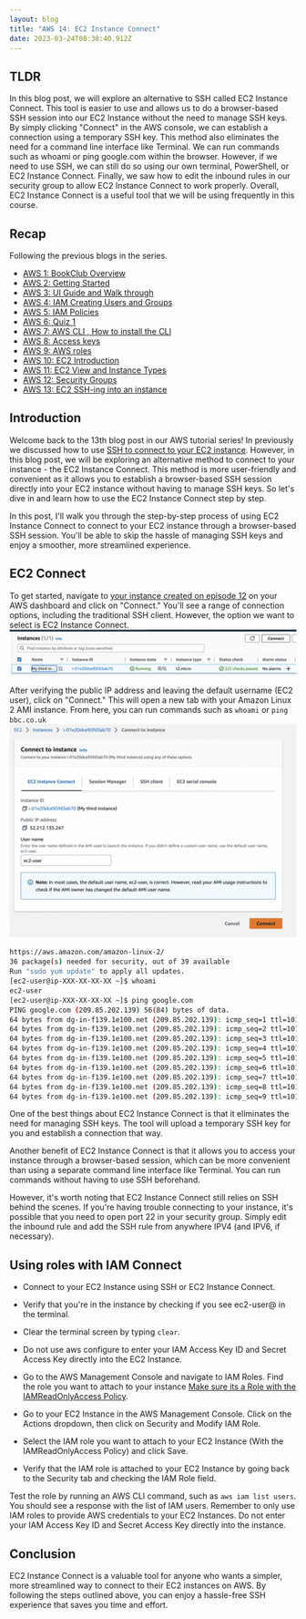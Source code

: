 ```yaml
---
layout: blog
title: "AWS 14: EC2 Instance Connect"
date: 2023-03-24T08:38:40.912Z
---
```


## TLDR

In this blog post, we will explore an alternative to SSH called EC2 Instance Connect. This tool is easier to use and allows us to do a browser-based SSH session into our EC2 Instance without the need to manage SSH keys. By simply clicking "Connect" in the AWS console, we can establish a connection using a temporary SSH key. This method also eliminates the need for a command line interface like Terminal. We can run commands such as whoami or ping google.com within the browser. However, if we need to use SSH, we can still do so using our own terminal, PowerShell, or EC2 Instance Connect. Finally, we saw how to edit the inbound rules in our security group to allow EC2 Instance Connect to work properly. Overall, EC2 Instance Connect is a useful tool that we will be using frequently in this course.

## Recap

Following the previous blogs in the series.

- [AWS 1: BookClub Overview](https://magicishaqblog.netlify.app/aws/)
- [AWS 2: Getting Started](https://magicishaqblog.netlify.app/2023-01-23-aws-2-getting-started/)
- [AWS 3: UI Guide and Walk through](https://magicishaqblog.netlify.app/2023-01-27-aws-3-UI-guide-and-walkthrough)
- [AWS 4: IAM Creating Users and Groups](https://magicishaqblog.netlify.app/2023-01-28-aws-4-IAM)
- [AWS 5: IAM Policies](https://magicishaqblog.netlify.app/2023-02-03-aws-5-IAM-polices)
- [AWS 6: Quiz 1 ](https://magicishaqblog.netlify.app/aws-quiz-one)
- [AWS 7: AWS CLI , How to install the CLI](https://magicishaqblog.netlify.app/2023-10-03-aws-7-cli)
- [AWS 8: Access keys](https://magicishaqblog.netlify.app/2023-10-03-aws-8-access-keys)
- [AWS 9: AWS roles](https://magicishaqblog.netlify.app/2023-02-17-aws-9-roles)
- [AWS 10: EC2 Introduction](https://magicishaqblog.netlify.app/2023-02-24-aws-10-EC2/)
- [AWS 11: EC2 View and Instance Types](https://magicishaqblog.netlify.app/2023-03-03-aws-11-EC2-View-and-instance-types)
- [AWS 12: Security Groups](https://magicishaqblog.netlify.app/2023-03-10-aws-12-security-groups)
- [AWS 13: EC2 SSH-ing into an instance](https://magicishaqblog.netlify.app/2023-03-17-aws-13-ssh)

## Introduction

Welcome back to the 13th blog post in our AWS tutorial series! In previously we discussed how to use [SSH to connect to your EC2 instance](https://magicishaqblog.netlify.app/2023-03-17-aws-13-ssh). However, in this blog post, we will be exploring an alternative method to connect to your instance - the EC2 Instance Connect. This method is more user-friendly and convenient as it allows you to establish a browser-based SSH session directly into your EC2 instance without having to manage SSH keys. So let's dive in and learn how to use the EC2 Instance Connect step by step.

In this post, I'll walk you through the step-by-step process of using EC2 Instance Connect to connect to your EC2 instance through a browser-based SSH session. You'll be able to skip the hassle of managing SSH keys and enjoy a smoother, more streamlined experience.

## EC2 Connect

To get started, navigate to [your instance created on episode 12](https://magicishaqblog.netlify.app/2023-03-17-aws-13-ssh) on your AWS dashboard and click on "Connect." You'll see a range of connection options, including the traditional SSH client. However, the option we want to select is EC2 Instance Connect.
![EC2 connect button](/blog/src/images/connect-1.png)

After verifying the public IP address and leaving the default username (EC2 user), click on "Connect." This will open a new tab with your Amazon Linux 2 AMI instance. From here, you can run commands such as `whoami` or `ping bbc.co.uk`
![EC2 connect interface](/blog/src/images/connect-2.png)

```bash
https://aws.amazon.com/amazon-linux-2/
36 package(s) needed for security, out of 39 available
Run "sudo yum update" to apply all updates.
[ec2-user@ip-XXX-XX-XX-XX ~]$ whoami
ec2-user
[ec2-user@ip-XXX-XX-XX-XX ~]$ ping google.com
PING google.com (209.85.202.139) 56(84) bytes of data.
64 bytes from dg-in-f139.1e100.net (209.85.202.139): icmp_seq=1 ttl=101 time=1.36 ms
64 bytes from dg-in-f139.1e100.net (209.85.202.139): icmp_seq=2 ttl=101 time=1.37 ms
64 bytes from dg-in-f139.1e100.net (209.85.202.139): icmp_seq=3 ttl=101 time=1.36 ms
64 bytes from dg-in-f139.1e100.net (209.85.202.139): icmp_seq=4 ttl=101 time=1.34 ms
64 bytes from dg-in-f139.1e100.net (209.85.202.139): icmp_seq=5 ttl=101 time=1.45 ms
64 bytes from dg-in-f139.1e100.net (209.85.202.139): icmp_seq=6 ttl=101 time=1.37 ms
64 bytes from dg-in-f139.1e100.net (209.85.202.139): icmp_seq=7 ttl=101 time=1.36 ms
64 bytes from dg-in-f139.1e100.net (209.85.202.139): icmp_seq=8 ttl=101 time=1.35 ms
64 bytes from dg-in-f139.1e100.net (209.85.202.139): icmp_seq=9 ttl=101 time=1.43 ms
```

One of the best things about EC2 Instance Connect is that it eliminates the need for managing SSH keys. The tool will upload a temporary SSH key for you and establish a connection that way.

Another benefit of EC2 Instance Connect is that it allows you to access your instance through a browser-based session, which can be more convenient than using a separate command line interface like Terminal. You can run commands without having to use SSH beforehand.

However, it's worth noting that EC2 Instance Connect still relies on SSH behind the scenes. If you're having trouble connecting to your instance, it's possible that you need to open port 22 in your security group. Simply edit the inbound rule and add the SSH rule from anywhere IPV4 (and IPV6, if necessary).

## Using roles with IAM Connect

- Connect to your EC2 Instance using SSH or EC2 Instance Connect.

- Verify that you're in the instance by checking if you see ec2-user@<private-IP> in the terminal.

- Clear the terminal screen by typing `clear`.

- Do not use aws configure to enter your IAM Access Key ID and Secret Access Key directly into the EC2 Instance.

- Go to the AWS Management Console and navigate to IAM Roles. Find the role you want to attach to your instance [Make sure its a Role with the IAMReadOnlyAccess Policy](https://magicishaqblog.netlify.app/2023-02-17-aws-9-roles/).

- Go to your EC2 Instance in the AWS Management Console. Click on the Actions dropdown, then click on Security and Modify IAM Role.

- Select the IAM role you want to attach to your EC2 Instance (With the IAMReadOnlyAccess Policy) and click Save.

- Verify that the IAM role is attached to your EC2 Instance by going back to the Security tab and checking the IAM Role field.

Test the role by running an AWS CLI command, such as `aws iam list users`. You should see a response with the list of IAM users.
Remember to only use IAM roles to provide AWS credentials to your EC2 Instances. Do not enter your IAM Access Key ID and Secret Access Key directly into the instance.

## Conclusion

EC2 Instance Connect is a valuable tool for anyone who wants a simpler, more streamlined way to connect to their EC2 instances on AWS. By following the steps outlined above, you can enjoy a hassle-free SSH experience that saves you time and effort.
